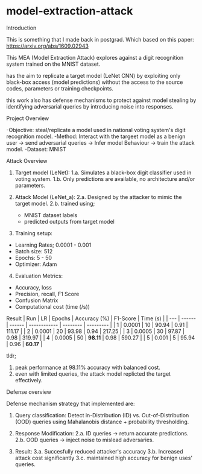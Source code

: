 # model-extraction-attack
Introduction

This is something that I made back in postgrad.
Which based on this paper: https://arxiv.org/abs/1609.02943

This MEA (Model Extraction Attack) explores against a digit recognition system trained on the MNIST dataset.

has the aim to replicate a target model (LeNet CNN) by exploiting only black-box access (model predictions) without the access to the source codes, parameters or training checkpoints.

this work also has defense mechanisms to protect against model stealing by identifying adversarial queries by introducing noise into responses.

Project Overview

-Objective: steal/replicate a model used in national voting system's digit recognition model.
-Method: Interact with the targeet model as a benign user -> send adversarial queries -> Infer model Behaviour -> train the attack model.
-Dataset: MNIST

Attack Overview
1. Target model (LeNet):
 1.a. Simulates a black-box digit classifier used in voting system.
 1.b. Only predictions are available, no architecture and/or parameters.

2. Attack Model (LeNet_a):
 2.a. Designed by the attacker to mimic the target model.
 2.b. trained using;
    - MNIST dataset labels
    - predicted outputs from target model

3. Training setup:
 - Learning Rates; 0.0001 - 0.001
 - Batch size: 512
 - Epochs: 5 - 50
 - Optimizer: Adam

4. Evaluation Metrics:
 - Accuracy, loss
 - Precision, recall, F1 Score
 - Confusion Matrix
 - Computational cost (time (/s))

Result
| Run | LR     | Epochs | Accuracy (%) | F1-Score | Time (s)  |
| --- | ------ | ------ | ------------ | -------- | --------- |
| 1   | 0.0001 | 10     | 90.94        | 0.91     | 111.17    |
| 2   | 0.0001 | 20     | 93.98        | 0.94     | 217.25    |
| 3   | 0.0005 | 30     | 97.87        | 0.98     | 319.97    |
| 4   | 0.0005 | 50     | **98.11**    | 0.98     | 590.27    |
| 5   | 0.001  | 5      | 95.94        | 0.96     | **60.17** |

tldr; 
1. peak performance at 98.11% accuracy with balanced cost.
2. even with limited queries, the attack model replicted the target effectively.

Defense overview

Defense mechanism strategy that implemented are:
 1. Query classification: Detect in-Distribution (ID) vs. Out-of-Distribution (OOD) queries using Mahalanobis distance + probability thresholding.
 2. Response Modification:
    2.a. ID queries -> return accurate predictions.
    2.b. OOD queries -> inject noise to mislead adversaries.

 3. Result:
    3.a. Succesfully reduced attacker's accuracy 
    3.b. Increased attack cost significantly
    3.c. maintained high accuracy for benign uses' queries.

